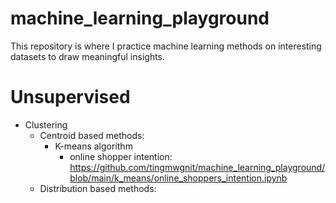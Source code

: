 # machine_learning_playground
This repository is where I practice machine learning methods on interesting datasets to draw meaningful insights.
 
# Unsupervised
+ Clustering
    + Centroid based methods:
        + K-means algorithm
            + online shopper intention: https://github.com/tingmwgnit/machine_learning_playground/blob/main/k_means/online_shoppers_intention.ipynb
    + Distribution based methods:
